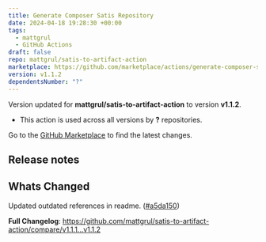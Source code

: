 ```yaml
---
title: Generate Composer Satis Repository
date: 2024-04-18 19:28:30 +00:00
tags:
  - mattgrul
  - GitHub Actions
draft: false
repo: mattgrul/satis-to-artifact-action
marketplace: https://github.com/marketplace/actions/generate-composer-satis-repository
version: v1.1.2
dependentsNumber: "?"
---
```



Version updated for **mattgrul/satis-to-artifact-action** to version **v1.1.2**.
- This action is used across all versions by **?** repositories.

Go to the [GitHub Marketplace](https://github.com/marketplace/actions/generate-composer-satis-repository) to find the latest changes.

## Release notes

## Whats Changed
Updated outdated references in readme. ([#a5da150](https://github.com/mattgrul/satis-to-artifact-action/commit/a5da150f6581ab1a48f69305f6919f19b0570d5f))

**Full Changelog**: https://github.com/mattgrul/satis-to-artifact-action/compare/v1.1.1...v1.1.2
